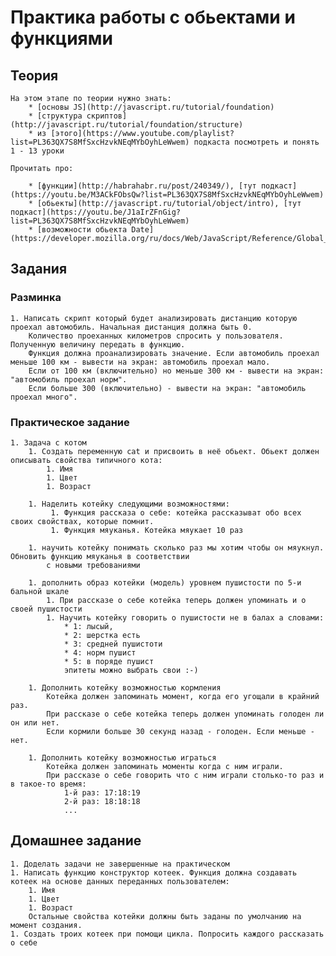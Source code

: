 # Практика работы с обьектами и функциями

## Теория

    На этом этапе по теории нужно знать:
        * [основы JS](http://javascript.ru/tutorial/foundation)
        * [структура скриптов](http://javascript.ru/tutorial/foundation/structure)
        * из [этого](https://www.youtube.com/playlist?list=PL363QX7S8MfSxcHzvkNEqMYbOyhLeWwem) подкаста посмотреть и понять 1 - 13 уроки 
        
    Прочитать про:
        
        * [функции](http://habrahabr.ru/post/240349/), [тут подкаст] (https://youtu.be/M3ACkFObsQw?list=PL363QX7S8MfSxcHzvkNEqMYbOyhLeWwem)
        * [обьекты](http://javascript.ru/tutorial/object/intro), [тут подкаст](https://youtu.be/J1aIrZFnGig?list=PL363QX7S8MfSxcHzvkNEqMYbOyhLeWwem)
        * [возможности обьекта Date](https://developer.mozilla.org/ru/docs/Web/JavaScript/Reference/Global_Objects/Date)

## Задания

### Разминка 

    1. Написать скрипт который будет анализировать дистанцию которую проехал автомобиль. Начальная дистанция должна быть 0.
        Количество проеханных километров спросить у пользователя. Полученную величину передать в функцию.
        Функция должна проанализировать значение. Если автомобиль проехал меньше 100 км - вывести на экран: автомобиль проехал мало.
        Если от 100 км (включительно) но меньше 300 км - вывести на экран: "автомобиль проехал норм".
        Если больше 300 (включительно) - вывести на экран: "автомобиль проехал много".

### Практическое задание

    1. Задача с котом
        1. Создать переменную cat и присвоить в неё обьект. Обьект должен описывать свойства типичного кота:
            1. Имя
            1. Цвет
            1. Возраст
        
        1. Наделить котейку следующими возможностями:
             1. Функция рассказа о себе: котейка рассказыват обо всех своих свойствах, которые помнит.
             1. Функция мяуканья. Котейка мяукает 10 раз
             
        1. научить котейку понимать сколько раз мы хотим чтобы он мяукнул. Обновить функцию мяуканья в соответствии 
            с новыми требованиями
        
        1. дополнить образ котейки (модель) уровнем пушистости по 5-и бальной шкале
            1. При рассказе о себе котейка теперь должен упоминать и о своей пушистости
            1. Научить котейку говорить о пушистости не в балах а словами: 
                * 1: лысый, 
                * 2: шерстка есть
                * 3: средней пушистоти
                * 4: норм пушист
                * 5: в поряде пушист
                эпитеты можно выбрать свои :-)
        
        1. Дополнить котейку возможностью кормления
            Котейка должен запоминать момент, когда его угощали в крайний раз.
            При рассказе о себе котейка теперь должен упоминать голоден ли он или нет.
            Если кормили больше 30 секунд назад - голоден. Если меньше - нет.

        1. Дополнить котейку возможностью играться
            Котейка должен запоминать моменты когда с ним играли. 
            При рассказе о себе говорить что с ним играли столько-то раз и в такое-то время:
                1-й раз: 17:18:19
                2-й раз: 18:18:18
                ...
    
## Домашнее задание

    1. Доделать задачи не завершенные на практическом
    1. Написать функцию конструктор котеек. Функция должна создавать котеек на основе данных переданных пользователем:
        1. Имя
        1. Цвет
        1. Возраст
        Остальные свойства котейки должны быть заданы по умолчанию на момент создания.
    1. Создать троих котеек при помощи цикла. Попросить каждого рассказать о себе
        


